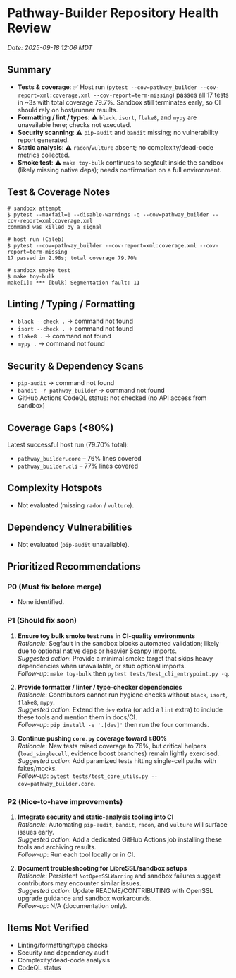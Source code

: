 # Pathway-Builder Repository Health Review

_Date: 2025-09-18 12:06 MDT_

## Summary
- **Tests & coverage**: ✅ Host run (`pytest --cov=pathway_builder --cov-report=xml:coverage.xml --cov-report=term-missing`) passes all 17 tests in ~3s with total coverage 79.7%. Sandbox still terminates early, so CI should rely on host/runner results.
- **Formatting / lint / types**: ⚠️ `black`, `isort`, `flake8`, and `mypy` are unavailable here; checks not executed.
- **Security scanning**: ⚠️ `pip-audit` and `bandit` missing; no vulnerability report generated.
- **Static analysis**: ⚠️ `radon`/`vulture` absent; no complexity/dead-code metrics collected.
- **Smoke test**: ⚠️ `make toy-bulk` continues to segfault inside the sandbox (likely missing native deps); needs confirmation on a full environment.

## Test & Coverage Notes
```
# sandbox attempt
$ pytest --maxfail=1 --disable-warnings -q --cov=pathway_builder --cov-report=xml:coverage.xml
command was killed by a signal
```

```
# host run (Caleb)
$ pytest --cov=pathway_builder --cov-report=xml:coverage.xml --cov-report=term-missing
17 passed in 2.98s; total coverage 79.70%
```

```
# sandbox smoke test
$ make toy-bulk
make[1]: *** [bulk] Segmentation fault: 11
```

## Linting / Typing / Formatting
- `black --check .` → command not found
- `isort --check .` → command not found
- `flake8 .` → command not found
- `mypy .` → command not found

## Security & Dependency Scans
- `pip-audit` → command not found
- `bandit -r pathway_builder` → command not found
- GitHub Actions CodeQL status: not checked (no API access from sandbox)

## Coverage Gaps (<80%)
Latest successful host run (79.70% total):
- `pathway_builder.core` – 76% lines covered
- `pathway_builder.cli` – 77% lines covered

## Complexity Hotspots
- Not evaluated (missing `radon` / `vulture`).

## Dependency Vulnerabilities
- Not evaluated (`pip-audit` unavailable).

## Prioritized Recommendations

### P0 (Must fix before merge)
- None identified.

### P1 (Should fix soon)
1. **Ensure toy bulk smoke test runs in CI-quality environments**  \
   *Rationale*: Segfault in the sandbox blocks automated validation; likely due to optional native deps or heavier Scanpy imports.  \
   *Suggested action*: Provide a minimal smoke target that skips heavy dependencies when unavailable, or stub optional imports.  \
   *Follow-up*: `make toy-bulk` then `pytest tests/test_cli_entrypoint.py -q`.

2. **Provide formatter / linter / type-checker dependencies**  \
   *Rationale*: Contributors cannot run hygiene checks without `black`, `isort`, `flake8`, `mypy`.  \
   *Suggested action*: Extend the `dev` extra (or add a `lint` extra) to include these tools and mention them in docs/CI.  \
   *Follow-up*: `pip install -e '.[dev]'` then run the four commands.

3. **Continue pushing `core.py` coverage toward ≥80%**  \
   *Rationale*: New tests raised coverage to 76%, but critical helpers (`load_singlecell`, evidence boost branches) remain lightly exercised.  \
   *Suggested action*: Add paramized tests hitting single-cell paths with fakes/mocks.  \
   *Follow-up*: `pytest tests/test_core_utils.py --cov=pathway_builder.core`.

### P2 (Nice-to-have improvements)
1. **Integrate security and static-analysis tooling into CI**  \
   *Rationale*: Automating `pip-audit`, `bandit`, `radon`, and `vulture` will surface issues early.  \
   *Suggested action*: Add a dedicated GitHub Actions job installing these tools and archiving results.  \
   *Follow-up*: Run each tool locally or in CI.

2. **Document troubleshooting for LibreSSL/sandbox setups**  \
   *Rationale*: Persistent `NotOpenSSLWarning` and sandbox failures suggest contributors may encounter similar issues.  \
   *Suggested action*: Update README/CONTRIBUTING with OpenSSL upgrade guidance and sandbox workarounds.  \
   *Follow-up*: N/A (documentation only).

## Items Not Verified
- Linting/formatting/type checks
- Security and dependency audit
- Complexity/dead-code analysis
- CodeQL status
